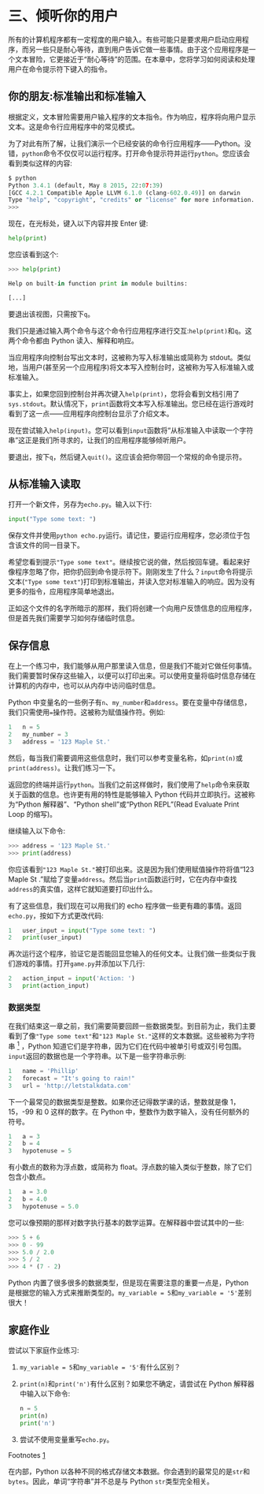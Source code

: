 # 三、倾听你的用户

所有的计算机程序都有一定程度的用户输入。有些可能只是要求用户启动应用程序，而另一些只是耐心等待，直到用户告诉它做一些事情。由于这个应用程序是一个文本冒险，它更接近于“耐心等待”的范围。在本章中，您将学习如何阅读和处理用户在命令提示符下键入的指令。

## 你的朋友:标准输出和标准输入

根据定义，文本冒险需要用户输入程序的文本指令。作为响应，程序将向用户显示文本。这是命令行应用程序中的常见模式。

为了对此有所了解，让我们演示一个已经安装的命令行应用程序——Python。没错，`python`命令不仅仅可以运行程序。打开命令提示符并运行`python`。您应该会看到类似这样的内容:

```py
$ python
Python 3.4.1 (default, May 8 2015, 22:07:39)
[GCC 4.2.1 Compatible Apple LLVM 6.1.0 (clang-602.0.49)] on darwin
Type "help", "copyright", "credits" or "license" for more information.
>>>

```

现在，在光标处，键入以下内容并按 Enter 键:

```py
help(print)

```

您应该看到这个:

```py
>>> help(print)

Help on built-in function print in module builtins:

[...]

```

要退出该视图，只需按下`q`。

我们只是通过输入两个命令与这个命令行应用程序进行交互:`help(print)`和`q`。这两个命令都由 Python 读入、解释和响应。

当应用程序向控制台写出文本时，这被称为写入标准输出或简称为 stdout。类似地，当用户(甚至另一个应用程序)将文本写入控制台时，这被称为写入标准输入或标准输入。

事实上，如果您回到控制台并再次键入`help(print)`，您将会看到文档引用了`sys.stdout`。默认情况下，`print`函数将文本写入标准输出。您已经在运行游戏时看到了这一点——应用程序向控制台显示了介绍文本。

现在尝试输入`help(input)`。您可以看到`input`函数将“从标准输入中读取一个字符串”这正是我们所寻求的，让我们的应用程序能够倾听用户。

要退出，按下`q`，然后键入`quit()`。这应该会把你带回一个常规的命令提示符。

## 从标准输入读取

打开一个新文件，另存为`echo.py`。输入以下行:

```py
input("Type some text: ")

```

保存文件并使用`python echo.py`运行。请记住，要运行应用程序，您必须位于包含该文件的同一目录下。

希望您看到提示`"Type some text"`。继续按它说的做，然后按回车键。看起来好像程序忽略了你，把你扔回到命令提示符下。刚刚发生了什么？`input`命令将提示文本(`"Type some text"`)打印到标准输出，并读入您对标准输入的响应。因为没有更多的指令，应用程序简单地退出。

正如这个文件的名字所暗示的那样，我们将创建一个向用户反馈信息的应用程序，但是首先我们需要学习如何存储临时信息。

## 保存信息

在上一个练习中，我们能够从用户那里读入信息，但是我们不能对它做任何事情。我们需要暂时保存这些输入，以便可以打印出来。可以使用变量将临时信息存储在计算机的内存中，也可以从内存中访问临时信息。

Python 中变量名的一些例子有`n`、`my_number`和`address`。要在变量中存储信息，我们只需使用`=`操作符。这被称为赋值操作符。例如:

```py
1   n = 5
2   my_number = 3
3   address = '123 Maple St.'

```

然后，每当我们需要调用这些信息时，我们可以参考变量名称，如`print(n)`或`print(address)`。让我们练习一下。

返回您的终端并运行`python`。当我们之前这样做时，我们使用了`help`命令来获取关于函数的信息。也许更有用的特性是能够输入 Python 代码并立即执行。这被称为“Python 解释器”、“Python shell”或“Python REPL”(Read Evaluate Print Loop 的缩写)。

继续输入以下命令:

```py
>>> address = '123 Maple St.'
>>> print(address)

```

你应该看到`"123 Maple St."`被打印出来。这是因为我们使用赋值操作符将值“123 Maple St .”赋给了变量`address`。然后当`print`函数运行时，它在内存中查找`address`的真实值，这样它就知道要打印出什么。

有了这些信息，我们现在可以用我们的 echo 程序做一些更有趣的事情。返回`echo.py`，按如下方式更改代码:

```py
1   user_input = input("Type some text: ")
2   print(user_input)

```

再次运行这个程序，验证它是否能回显您输入的任何文本。让我们做一些类似于我们游戏的事情。打开`game.py`并添加以下几行:

```py
2   action_input = input('Action: ')
3   print(action_input)

```

### 数据类型

在我们结束这一章之前，我们需要简要回顾一些数据类型。到目前为止，我们主要看到了像`"Type some text"`和`"123 Maple St."`这样的文本数据。这些被称为字符串 [<sup>1</sup>](#Fn1) ，Python 知道它们是字符串，因为它们在代码中被单引号或双引号包围。`input`返回的数据也是一个字符串。以下是一些字符串示例:

```py
1   name = 'Phillip'
2   forecast = "It's going to rain!"
3   url = 'http://letstalkdata.com'

```

下一个最常见的数据类型是整数。如果你还记得数学课的话，整数就是像 1，15，-99 和 0 这样的数字。在 Python 中，整数作为数字输入，没有任何额外的符号。

```py
1   a = 3
2   b = 4
3   hypotenuse = 5

```

有小数点的数称为浮点数，或简称为 float。浮点数的输入类似于整数，除了它们包含小数点。

```py
1   a = 3.0
2   b = 4.0
3   hypotenuse = 5.0

```

您可以像预期的那样对数字执行基本的数学运算。在解释器中尝试其中的一些:

```py
>>> 5 + 6
>>> 0 - 99
>>> 5.0 / 2.0
>>> 5 / 2
>>> 4 * (7 - 2)

```

Python 内置了很多很多的数据类型，但是现在需要注意的重要一点是，Python 是根据您的输入方式来推断类型的。`my_variable = 5`和`my_variable = '5'`差别很大！

## 家庭作业

尝试以下家庭作业练习:

1.  `my_variable = 5`和`my_variable = '5'`有什么区别？
2.  `print(n)`和`print('n')`有什么区别？如果您不确定，请尝试在 Python 解释器中输入以下命令:

    ```py
    n = 5
    print(n)
    print('n')

    ```

3.  尝试不使用变量重写`echo.py`。

Footnotes [1](#Fn1_source)

在内部，Python 以各种不同的格式存储文本数据。你会遇到的最常见的是`str`和`bytes`。因此，单词“字符串”并不总是与 Python `str`类型完全相关。